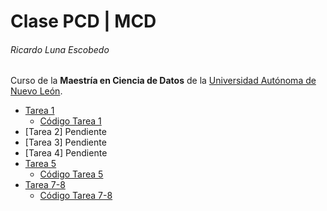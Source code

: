 # Clase PCD | MCD
###### Ricardo Luna Escobedo

Curso de la **Maestría en Ciencia de Datos** de la [Universidad Autónoma de Nuevo León](https://uanl.mx).

- [Tarea 1](./Tarea%201/Tarea_1.pdf)
  - [Código Tarea 1](./Tarea%201/Tarea%201.ipynb)
- [Tarea 2] Pendiente
- [Tarea 3] Pendiente
- [Tarea 4] Pendiente
- [Tarea 5](./Tarea%205/Tarea_5.pdf)
  - [Código Tarea 5](./Tarea%205/Tarea%205.ipynb)
- [Tarea 7-8](./Tarea%2057-8/Tarea_7_8.pdf)
  - [Código Tarea 7-8](./Tarea%2057-8/Tarea%2057-8.ipynb)
